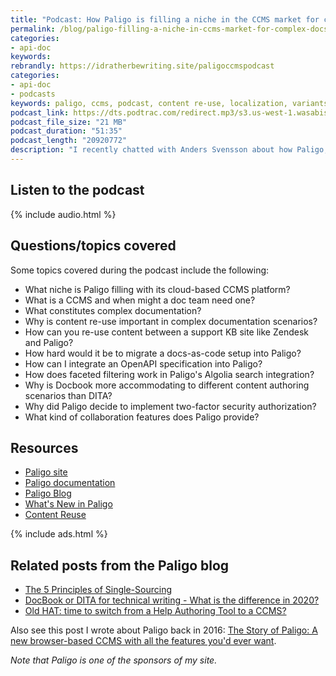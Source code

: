 ```yaml
---
title: "Podcast: How Paligo is filling a niche in the CCMS market for complex documentation, with Anders Svensson"
permalink: /blog/paligo-filling-a-niche-in-ccms-market-for-complex-docs/
categories:
- api-doc
keywords:
rebrandly: https://idratherbewriting.site/paligoccmspodcast
categories:
- api-doc
- podcasts
keywords: paligo, ccms, podcast, content re-use, localization, variants, versions
podcast_link: https://dts.podtrac.com/redirect.mp3/s3.us-west-1.wasabisys.com/idbwmedia.com/podcasts/paligo_podcast_ccms.mp3
podcast_file_size: "21 MB"
podcast_duration: "51:35"
podcast_length: "20920772"
description: "I recently chatted with Anders Svensson about how Paligo, a cloud-based CCMS, is filling a niche in the CCMS market for complex documentation needs. Complex documentation refers to documentation with multiple product variants, versions, languages, audiences, and more. In these scenarios, content re-use and scalability become more challenging. Paligo is filling a need for documentation teams that have grown beyond their help authoring tools and need the more robust support that a component content management system (CCMS) offers but without the price tag and implementation timeline."
---
```


## Listen to the podcast

{% include audio.html %}

## Questions/topics covered

Some topics covered during the podcast include the following:

* What niche is Paligo filling with its cloud-based CCMS platform?
* What is a CCMS and when might a doc team need one?
* What constitutes complex documentation?
* Why is content re-use important in complex documentation scenarios?
* How can you re-use content between a support KB site like Zendesk and Paligo?
* How hard would it be to migrate a docs-as-code setup into Paligo?
* How can I integrate an OpenAPI specification into Paligo?
* How does faceted filtering work in Paligo's Algolia search integration?
* Why is Docbook more accommodating to different content authoring scenarios than DITA?
* Why did Paligo decide to implement two-factor security authorization?
* What kind of collaboration features does Paligo provide?

## Resources

* [Paligo site](https://paligo.net/)
* [Paligo documentation](https://paligo.net/docs/index.html?lang=en)
* [Paligo Blog](https://paligo.net/blog)
* [What's New in Paligo](https://paligo.net/docs/en/what-s-new-in-paligo-.html)
* [Content Reuse](https://paligo.net/docs/en/content-reuse.html)

{% include ads.html %}

## Related posts from the Paligo blog

* [The 5 Principles of Single-Sourcing](https://paligo.net/blog/single-sourcing/the-5-principles-of-single-sourcing/)
* [DocBook or DITA for technical writing - What is the difference in 2020?](https://paligo.net/blog/single-sourcing/docbook-or-dita-for-technical-writing-what-is-the-difference-in-2020/)
* [Old HAT: time to switch from a Help Authoring Tool to a CCMS?](https://paligo.net/blog/single-sourcing/old-hat-time-to-switch-from-a-help-authoring-tool-to-a-ccms/)

Also see this post I wrote about Paligo back in 2016: [The Story of Paligo: A new browser-based CCMS with all the features you'd ever want](https://idratherbewriting.com/2016/08/01/paligo-the-story-xml-ccms-in-the-cloud/).

*Note that Paligo is one of the sponsors of my site.*
